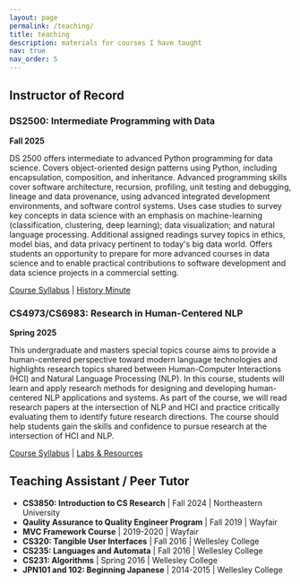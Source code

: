 ```yaml
---
layout: page
permalink: /teaching/
title: teaching
description: materials for courses I have taught
nav: true
nav_order: 5
---
```


## Instructor of Record

### DS2500: Intermediate Programming with Data

**Fall 2025**

DS 2500 offers intermediate to advanced Python programming for data science. Covers object-oriented design patterns using Python, including encapsulation, composition, and inheritance. Advanced programming skills cover software architecture, recursion, profiling, unit testing and debugging, lineage and data provenance, using advanced integrated development environments, and software control systems. Uses case studies to survey key concepts in data science with an emphasis on machine-learning (classification, clustering, deep learning); data visualization; and natural language processing. Additional assigned readings survey topics in ethics, model bias, and data privacy pertinent to today's big data world. Offers students an opportunity to prepare for more advanced courses in data science and to enable practical contributions to software development and data science projects in a commercial setting.

[Course Syllabus](../assets/pdf/DS2500-Syllabus.pdf) \| [History Minute](https://drive.google.com/drive/folders/1CET4QaM3tZRIvAEMCulHBn424ZsoNYIF?usp=sharing)

### CS4973/CS6983: Research in Human-Centered NLP

**Spring 2025**

This undergraduate and masters special topics course aims to provide a human-centered perspective toward modern language technologies and highlights research topics shared between Human-Computer Interactions (HCI) and Natural Language Processing (NLP). In this course, students will learn and apply research methods for designing and developing human-centered NLP applications and systems. As part of the course, we will read research papers at the intersection of NLP and HCI and practice critically evaluating them to identify future research directions. The course should help students gain the skills and confidence to pursue research at the intersection of HCI and NLP.

[Course Syllabus](../assets/pdf/CS4973_Syllabus.pdf) \| [Labs & Resources](https://github.com/hyesunyun/neu-cs4973-cs6983)

## Teaching Assistant / Peer Tutor

- **CS3850: Introduction to CS Research** \| Fall 2024 \| Northeastern University
- **Qaulity Assurance to Quality Engineer Program** \| Fall 2019 \| Wayfair
- **MVC Framework Course** \| 2019-2020 \| Wayfair
- **CS320: Tangible User Interfaces** \| Fall 2016 \| Wellesley College
- **CS235: Languages and Automata** \| Fall 2016 \| Wellesley College
- **CS231: Algorithms** \| Spring 2016 \| Wellesley College
- **JPN101 and 102: Beginning Japanese** \| 2014-2015 \| Wellesley College

